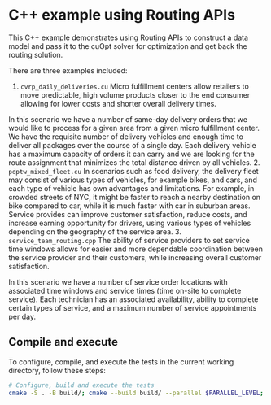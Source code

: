 # C++ example using Routing APIs

This C++ example demonstrates using Routing APIs to construct a
data model and pass it to the cuOpt solver for optimization and
get back the routing solution.


There are three examples included:
1. `cvrp_daily_deliveries.cu`
Micro fulfillment centers allow retailers to move predictable, high volume products closer to the end consumer allowing for lower costs and shorter overall delivery times.

In this scenario we have a number of same-day delivery orders that we would like to process for a given area from a given micro fulfillment center. We have the requisite number of delivery vehicles and enough time to deliver all packages over the course of a single day. Each delivery vehicle has a maximum capacity of orders it can carry and we are looking for the route assignment that minimizes the total distance driven by all vehicles.
2. `pdptw_mixed_fleet.cu`
In scenarios such as food delivery, the delivery fleet may consist of various types of vehicles, for example bikes, and cars, and each type of vehicle has own advantages and limitations. For example, in crowded streets of NYC, it might be faster to reach a nearby destination on bike compared to car, while it is much faster with car in suburban areas. Service provides can improve customer satisfaction, reduce costs, and increase earning opportunity for drivers, using various types of vehicles depending on the geography of the service area.
3. `service_team_routing.cpp`
The ability of service providers to set service time windows allows for easier and more dependable coordination between the service provider and their customers, while increasing overall customer satisfaction.

In this scenario we have a number of service order locations with associated time windows and service times (time on-site to complete service). Each technician has an associated availability, ability to complete certain types of service, and a maximum number of service appointments per day.

## Compile and execute

To configure, compile, and execute the tests in the current working directory, follow these steps:

```bash
# Configure, build and execute the tests
cmake -S . -B build/; cmake --build build/ --parallel $PARALLEL_LEVEL; ./service_team_routing; ./pdptw_mixed_fleet; ./cvrp_daily_deliveries
```
